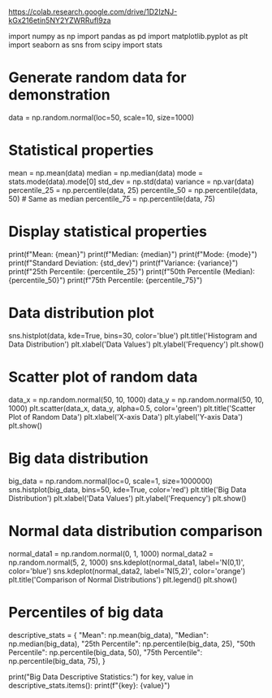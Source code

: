 https://colab.research.google.com/drive/1D2IzNJ-kGx216etin5NY2YZWRRufI9za


import numpy as np
import pandas as pd
import matplotlib.pyplot as plt
import seaborn as sns
from scipy import stats

# Generate random data for demonstration
data = np.random.normal(loc=50, scale=10, size=1000)

# Statistical properties
mean = np.mean(data)
median = np.median(data)
mode = stats.mode(data).mode[0]
std_dev = np.std(data)
variance = np.var(data)
percentile_25 = np.percentile(data, 25)
percentile_50 = np.percentile(data, 50)  # Same as median
percentile_75 = np.percentile(data, 75)

# Display statistical properties
print(f"Mean: {mean}")
print(f"Median: {median}")
print(f"Mode: {mode}")
print(f"Standard Deviation: {std_dev}")
print(f"Variance: {variance}")
print(f"25th Percentile: {percentile_25}")
print(f"50th Percentile (Median): {percentile_50}")
print(f"75th Percentile: {percentile_75}")

# Data distribution plot
sns.histplot(data, kde=True, bins=30, color='blue')
plt.title('Histogram and Data Distribution')
plt.xlabel('Data Values')
plt.ylabel('Frequency')
plt.show()

# Scatter plot of random data
data_x = np.random.normal(50, 10, 1000)
data_y = np.random.normal(50, 10, 1000)
plt.scatter(data_x, data_y, alpha=0.5, color='green')
plt.title('Scatter Plot of Random Data')
plt.xlabel('X-axis Data')
plt.ylabel('Y-axis Data')
plt.show()

# Big data distribution
big_data = np.random.normal(loc=0, scale=1, size=1000000)
sns.histplot(big_data, bins=50, kde=True, color='red')
plt.title('Big Data Distribution')
plt.xlabel('Data Values')
plt.ylabel('Frequency')
plt.show()

# Normal data distribution comparison
normal_data1 = np.random.normal(0, 1, 1000)
normal_data2 = np.random.normal(5, 2, 1000)
sns.kdeplot(normal_data1, label='N(0,1)', color='blue')
sns.kdeplot(normal_data2, label='N(5,2)', color='orange')
plt.title('Comparison of Normal Distributions')
plt.legend()
plt.show()

# Percentiles of big data
descriptive_stats = {
    "Mean": np.mean(big_data),
    "Median": np.median(big_data),
    "25th Percentile": np.percentile(big_data, 25),
    "50th Percentile": np.percentile(big_data, 50),
    "75th Percentile": np.percentile(big_data, 75),
}

print("Big Data Descriptive Statistics:")
for key, value in descriptive_stats.items():
    print(f"{key}: {value}")
    
